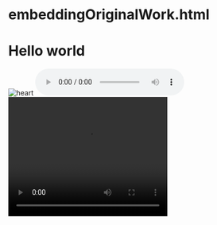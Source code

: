 # embeddingOriginalWork.html

<!DOCTYPE html>
<html>
   <head>
     <title>Hello world</title>
   <head>
   <body>
     <h1>Hello world</h1>
      <img src="https://image.baidu.com/search/detail?ct=503316480&z=0&ipn=d&word=heart&step_word=&hs=0&pn=0&spn=0&di=19319186390&pi=0&rn=1&tn=baiduimagedetail&is=0%2C0&istype=0&ie=utf-8&oe=utf-8&in=&cl=2&lm=-1&st=undefined&cs=547417657%2C2575566398&os=813587342%2C2935380285&simid=1976129607%2C1006735033&adpicid=0&lpn=0&ln=1215&fr=&fmq=1538787380606_R&fm=&ic=undefined&s=undefined&se=&sme=&tab=0&width=undefined&height=undefined&face=undefined&ist=&jit=&cg=&bdtype=13&oriquery=&objurl=http%3A%2F%2Fimgsrc.baidu.com%2Fimgad%2Fpic%2Fitem%2F09fa513d269759eee4191af7b9fb43166d22df45.jpg&fromurl=ippr_z2C%24qAzdH3FAzdH3Frwtxtg_z%26e3Bv54AzdH3Fri5p5v5ry6t2ipAzdH3F8nlmdl8d9&gsm=0&rpstart=0&rpnum=0&islist=&querylist=
" alt="heart">
      <audio controls>
  <source src="horse.ogg" type="audio/ogg">
  <source src="horse.mp3" type="audio/mpeg">
</audio>
      <video width="320" height="240" controls>
  <source src="https://www.youtube.com/watch?v=pynDvIsLoU0" type="video/mp4">
</video>
   </body>
</html>

